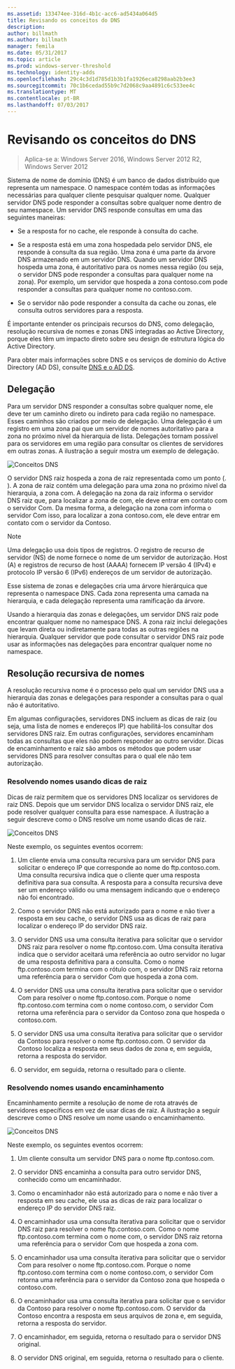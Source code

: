```yaml
---
ms.assetid: 133474ee-316d-4b1c-acc6-ad5434a064d5
title: Revisando os conceitos do DNS
description: 
author: billmath
ms.author: billmath
manager: femila
ms.date: 05/31/2017
ms.topic: article
ms.prod: windows-server-threshold
ms.technology: identity-adds
ms.openlocfilehash: 29c4c3d1d785d1b3b1fa1926eca8298aab2b3ee3
ms.sourcegitcommit: 70c1b6cedad55b9c7d2068c9aa4891c6c533ee4c
ms.translationtype: MT
ms.contentlocale: pt-BR
ms.lasthandoff: 07/03/2017
---
```

# <a name="reviewing-dns-concepts"></a>Revisando os conceitos do DNS

>Aplica-se a: Windows Server 2016, Windows Server 2012 R2, Windows Server 2012

Sistema de nome de domínio (DNS) é um banco de dados distribuído que representa um namespace. O namespace contém todas as informações necessárias para qualquer cliente pesquisar qualquer nome. Qualquer servidor DNS pode responder a consultas sobre qualquer nome dentro de seu namespace. Um servidor DNS responde consultas em uma das seguintes maneiras:  
  
-   Se a resposta for no cache, ele responde à consulta do cache.  
  
-   Se a resposta está em uma zona hospedada pelo servidor DNS, ele responde à consulta da sua região. Uma zona é uma parte da árvore DNS armazenado em um servidor DNS. Quando um servidor DNS hospeda uma zona, é autoritativo para os nomes nessa região (ou seja, o servidor DNS pode responder a consultas para qualquer nome na zona). Por exemplo, um servidor que hospeda a zona contoso.com pode responder a consultas para qualquer nome no contoso.com.  
  
-   Se o servidor não pode responder a consulta da cache ou zonas, ele consulta outros servidores para a resposta.  
  
É importante entender os principais recursos do DNS, como delegação, resolução recursiva de nomes e zonas DNS integradas ao Active Directory, porque eles têm um impacto direto sobre seu design de estrutura lógica do Active Directory.  
  
Para obter mais informações sobre DNS e os serviços de domínio do Active Directory (AD DS), consulte [DNS e o AD DS](../../ad-ds/plan/DNS-and-AD-DS.md).  
  
## <a name="delegation"></a>Delegação  
Para um servidor DNS responder a consultas sobre qualquer nome, ele deve ter um caminho direto ou indireto para cada região no namespace. Esses caminhos são criados por meio de delegação. Uma delegação é um registro em uma zona pai que um servidor de nomes autoritativo para a zona no próximo nível da hierarquia de lista. Delegações tornam possível para os servidores em uma região para consultar os clientes de servidores em outras zonas. A ilustração a seguir mostra um exemplo de delegação.  
  
![Conceitos DNS](../../media/Reviewing-DNS-Concepts/0c24b576-d41a-4e5d-ad3d-6be81e095835.gif)  
  
O servidor DNS raiz hospeda a zona de raiz representada como um ponto (. ). A zona de raiz contém uma delegação para uma zona no próximo nível da hierarquia, a zona com. A delegação na zona da raiz informa o servidor DNS raiz que, para localizar a zona de com, ele deve entrar em contato com o servidor Com. Da mesma forma, a delegação na zona com informa o servidor Com isso, para localizar a zona contoso.com, ele deve entrar em contato com o servidor da Contoso.  
  
> [!NOTE]  
> Uma delegação usa dois tipos de registros. O registro de recurso de servidor (NS) de nome fornece o nome de um servidor de autorização. Host (A) e registros de recurso de host (AAAA) fornecem IP versão 4 (IPv4) e protocolo IP versão 6 (IPv6) endereços de um servidor de autorização.  
  
Esse sistema de zonas e delegações cria uma árvore hierárquica que representa o namespace DNS. Cada zona representa uma camada na hierarquia, e cada delegação representa uma ramificação da árvore.  
  
Usando a hierarquia das zonas e delegações, um servidor DNS raiz pode encontrar qualquer nome no namespace DNS. A zona raiz inclui delegações que levam direta ou indiretamente para todas as outras regiões na hierarquia. Qualquer servidor que pode consultar o servidor DNS raiz pode usar as informações nas delegações para encontrar qualquer nome no namespace.  
  
## <a name="recursive-name-resolution"></a>Resolução recursiva de nomes  
A resolução recursiva nome é o processo pelo qual um servidor DNS usa a hierarquia das zonas e delegações para responder a consultas para o qual não é autoritativo.  
  
Em algumas configurações, servidores DNS incluem as dicas de raiz (ou seja, uma lista de nomes e endereços IP) que habilitá-los consultar dos servidores DNS raiz. Em outras configurações, servidores encaminham todas as consultas que eles não podem responder ao outro servidor. Dicas de encaminhamento e raiz são ambos os métodos que podem usar servidores DNS para resolver consultas para o qual ele não tem autorização.  
  
### <a name="resolving-names-by-using-root-hints"></a>Resolvendo nomes usando dicas de raiz  
Dicas de raiz permitem que os servidores DNS localizar os servidores de raiz DNS. Depois que um servidor DNS localiza o servidor DNS raiz, ele pode resolver qualquer consulta para esse namespace. A ilustração a seguir descreve como o DNS resolve um nome usando dicas de raiz.  
  
![Conceitos DNS](../../media/Reviewing-DNS-Concepts/1c044845-b104-4262-a7af-474ba3558a85.gif)  
  
Neste exemplo, os seguintes eventos ocorrem:  
  
1.  Um cliente envia uma consulta recursiva para um servidor DNS para solicitar o endereço IP que corresponde ao nome do ftp.contoso.com. Uma consulta recursiva indica que o cliente quer uma resposta definitiva para sua consulta. A resposta para a consulta recursiva deve ser um endereço válido ou uma mensagem indicando que o endereço não foi encontrado.  
  
2.  Como o servidor DNS não está autorizado para o nome e não tiver a resposta em seu cache, o servidor DNS usa as dicas de raiz para localizar o endereço IP do servidor DNS raiz.  
  
3.  O servidor DNS usa uma consulta iterativa para solicitar que o servidor DNS raiz para resolver o nome ftp.contoso.com. Uma consulta iterativa indica que o servidor aceitará uma referência ao outro servidor no lugar de uma resposta definitiva para a consulta. Como o nome ftp.contoso.com termina com o rótulo com, o servidor DNS raiz retorna uma referência para o servidor Com que hospeda a zona com.  
  
4.  O servidor DNS usa uma consulta iterativa para solicitar que o servidor Com para resolver o nome ftp.contoso.com. Porque o nome ftp.contoso.com termina com o nome contoso.com, o servidor Com retorna uma referência para o servidor da Contoso zona que hospeda o contoso.com.  
  
5.  O servidor DNS usa uma consulta iterativa para solicitar que o servidor da Contoso para resolver o nome ftp.contoso.com. O servidor da Contoso localiza a resposta em seus dados de zona e, em seguida, retorna a resposta do servidor.  
  
6.  O servidor, em seguida, retorna o resultado para o cliente.  
  
### <a name="resolving-names-by-using-forwarding"></a>Resolvendo nomes usando encaminhamento  
Encaminhamento permite a resolução de nome de rota através de servidores específicos em vez de usar dicas de raiz. A ilustração a seguir descreve como o DNS resolve um nome usando o encaminhamento.  
  
![Conceitos DNS](../../media/Reviewing-DNS-Concepts/05bc2eb0-1033-4e53-ae30-244fa247d000.gif)  
  
Neste exemplo, os seguintes eventos ocorrem:  
  
1.  Um cliente consulta um servidor DNS para o nome ftp.contoso.com.  
  
2.  O servidor DNS encaminha a consulta para outro servidor DNS, conhecido como um encaminhador.  
  
3.  Como o encaminhador não está autorizado para o nome e não tiver a resposta em seu cache, ele usa as dicas de raiz para localizar o endereço IP do servidor DNS raiz.  
  
4.  O encaminhador usa uma consulta iterativa para solicitar que o servidor DNS raiz para resolver o nome ftp.contoso.com. Como o nome ftp.contoso.com termina com o nome com, o servidor DNS raiz retorna uma referência para o servidor Com que hospeda a zona com.  
  
5.  O encaminhador usa uma consulta iterativa para solicitar que o servidor Com para resolver o nome ftp.contoso.com. Porque o nome ftp.contoso.com termina com o nome contoso.com, o servidor Com retorna uma referência para o servidor da Contoso zona que hospeda o contoso.com.  
  
6.  O encaminhador usa uma consulta iterativa para solicitar que o servidor da Contoso para resolver o nome ftp.contoso.com. O servidor da Contoso encontra a resposta em seus arquivos de zona e, em seguida, retorna a resposta do servidor.  
  
7.  O encaminhador, em seguida, retorna o resultado para o servidor DNS original.  
  
8.  O servidor DNS original, em seguida, retorna o resultado para o cliente.  
  


